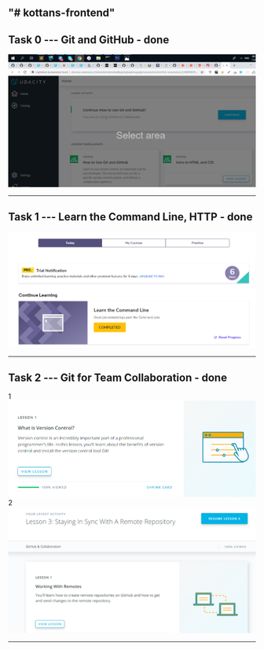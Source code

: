 "# kottans-frontend" 
---

## Task 0 --- Git and GitHub - done

![Git and GitHub - done](https://github.com/AnatoliyShumov/kottans-frontend/blob/master/Task%200.%20Git%20and%20GitHub/Git.jpg)

---

## Task 1 --- Learn the Command Line, HTTP - done

![Learn the Command Line, HTTP - done](https://github.com/AnatoliyShumov/kottans-frontend/blob/master/Task%201.%20Linux%20CLI%2C%20and%20HTTP/Screenshot.png)

---

## Task 2 --- Git for Team Collaboration - done

1
![Git for Team Collaboration](https://github.com/AnatoliyShumov/kottans-frontend/blob/master/Task%202.%20Git/Screenshot%201.png)
2
![Git for Team Collaboration](https://github.com/AnatoliyShumov/kottans-frontend/blob/master/Task%202.%20Git/Screenshot%202.png)

---
